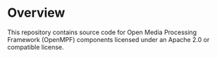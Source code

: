 # Overview

This repository contains source code for Open Media Processing Framework (OpenMPF) components 
licensed under an Apache 2.0 or compatible license.
